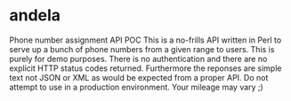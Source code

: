 # andela
Phone number assignment API POC
This is a no-frills API written in Perl to serve up a bunch of phone numbers from a given range to users. This is purely for demo purposes. There is no authentication and there are no explicit HTTP status codes returned. Furthermore the reponses are simple text not JSON or XML as would be expected from a proper API. Do not attempt to use in a production environment. Your mileage may vary ;) 
